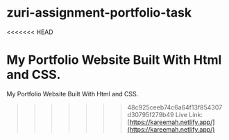 # zuri-assignment-portfolio-task
<<<<<<< HEAD

My Portfolio Website Built With Html and CSS.
=======
My Portfolio Website Built With Html and CSS. 
>>>>>>> 48c925ceeb74c6a64f13f854307d30795f279b49
Live Link: [https://kareemah.netlify.app/](https://kareemah.netlify.app/)
